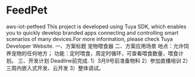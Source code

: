 # FeedPet
aws-iot-petfeed
This project is developed using Tuya SDK, which enables you to quickly develop branded apps connecting and controlling smart scenarios of many devices.For more information, please check Tuya Developer Website.
一、方案标题
    宠物喂食器
二、方案应用场景
    地点：允许饲养宠物的任何地方；
    功能：定时喂食，周定时循环，可查看喂食数量，喂食计划。
三、开发计划
    Deadline前完成.
    1）3月9号前准备物料
    2）参加直播培训
    2）三周内嵌入式开发、云开发
    3）整体调试。
